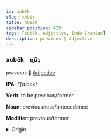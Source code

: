 ```yaml
---
id: xobêk
slug: xobêk
title: XOBÊK
sidebar_position: 429
tags: [xobêk, Adjective, Indo-Iranian]
description: previous § Adjective
---
```


### xobêk&emsp;<span kind="abugida">ɋʋ̑ʇ</span>

*previous* **§** [Adjective](../../tags/Adjective)

**IPA**: /ˈʃɑ.bek/

**Verb**: to be previous/former

**Noun**: previousness/antecedence

**Modifier**: previous/former

<details>
    <summary>Origin</summary>
    Bengali সাবেক śabek [ɕabek]<br/>
    <em>Indo-Iranian Language Family</em>
</details>